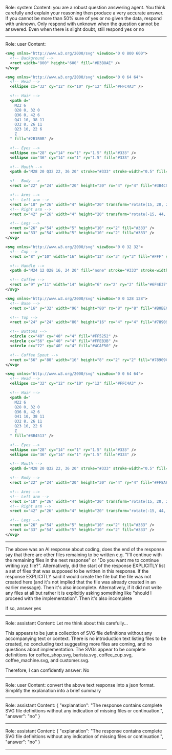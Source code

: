 Role: system
Content: you are a robust question answering agent. You think carefully and explain your reasoning then produce a very accurate answer. If you cannot be more than 50% sure of yes or no given the data, respond with unknown. Only respond with unknown when the question cannot be answered. Even when there is slight doubt, still respond yes or no
__________________
Role: user
Content: 
```svg assets/svgs/coffee_shop.svg
<svg xmlns="http://www.w3.org/2000/svg" viewBox="0 0 800 600">
  <!-- Background -->
  <rect width="800" height="600" fill="#D3B8AE" />
</svg>
```

```svg assets/svgs/barista.svg
<svg xmlns="http://www.w3.org/2000/svg" viewBox="0 0 64 64">
  <!-- Head -->
  <ellipse cx="32" cy="12" rx="10" ry="12" fill="#FFC4A3" />

  <!-- Hair -->
  <path d="
    M22 6 
    Q28 0, 32 0 
    Q36 0, 42 6 
    Q41 10, 38 11 
    Q32 8, 26 11 
    Q23 10, 22 6 
    Z
  " fill="#2B1B0B" />

  <!-- Eyes -->
  <ellipse cx="28" cy="14" rx="1" ry="1.5" fill="#333" />
  <ellipse cx="36" cy="14" rx="1" ry="1.5" fill="#333" />

  <!-- Mouth -->
  <path d="M28 20 Q32 22, 36 20" stroke="#333" stroke-width="0.5" fill="none" />

  <!-- Body -->
  <rect x="22" y="24" width="20" height="30" rx="4" ry="4" fill="#3B4CCA" />

  <!-- Arms -->
  <!-- Left arm -->
  <rect x="18" y="26" width="4" height="20" transform="rotate(15, 20, 25)" fill="#FFC4A3" rx="2" />
  <!-- Right arm -->
  <rect x="42" y="26" width="4" height="20" transform="rotate(-15, 44, 25)" fill="#FFC4A3" rx="2" />

  <!-- Legs -->
  <rect x="26" y="54" width="5" height="10" rx="2" fill="#333" />
  <rect x="33" y="54" width="5" height="10" rx="2" fill="#333" />
</svg>
```

```svg assets/svgs/coffee_cup.svg
<svg xmlns="http://www.w3.org/2000/svg" viewBox="0 0 32 32">
  <!-- Cup -->
  <rect x="8" y="10" width="16" height="12" rx="3" ry="3" fill="#FFF" stroke="#333" stroke-width="1" />

  <!-- Handle -->
  <path d="M24 12 Q28 16, 24 20" fill="none" stroke="#333" stroke-width="1" />

  <!-- Coffee -->
  <rect x="9" y="11" width="14" height="6" rx="2" ry="2" fill="#6F4E37" />
</svg>
```

```svg assets/svgs/coffee_machine.svg
<svg xmlns="http://www.w3.org/2000/svg" viewBox="0 0 128 128">
  <!-- Base -->
  <rect x="16" y="32" width="96" height="80" rx="8" ry="8" fill="#B0BEC5" />

  <!-- Top -->
  <rect x="24" y="24" width="80" height="16" rx="4" ry="4" fill="#78909C" />

  <!-- Buttons -->
  <circle cx="40" cy="40" r="4" fill="#FF5252" />
  <circle cx="56" cy="40" r="4" fill="#FFEB3B" />
  <circle cx="72" cy="40" r="4" fill="#4CAF50" />

  <!-- Coffee Spout -->
  <rect x="56" y="80" width="16" height="8" rx="2" ry="2" fill="#78909C" />
</svg>
```

```svg assets/svgs/customer.svg
<svg xmlns="http://www.w3.org/2000/svg" viewBox="0 0 64 64">
  <!-- Head -->
  <ellipse cx="32" cy="12" rx="10" ry="12" fill="#FFC4A3" />

  <!-- Hair -->
  <path d="
    M22 6 
    Q28 0, 32 0 
    Q36 0, 42 6 
    Q41 10, 38 11 
    Q32 8, 26 11 
    Q23 10, 22 6 
    Z
  " fill="#8B4513" />

  <!-- Eyes -->
  <ellipse cx="28" cy="14" rx="1" ry="1.5" fill="#333" />
  <ellipse cx="36" cy="14" rx="1" ry="1.5" fill="#333" />

  <!-- Mouth -->
  <path d="M28 20 Q32 22, 36 20" stroke="#333" stroke-width="0.5" fill="none" />

  <!-- Body -->
  <rect x="22" y="24" width="20" height="30" rx="4" ry="4" fill="#FF8A65" />

  <!-- Arms -->
  <!-- Left arm -->
  <rect x="18" y="26" width="4" height="20" transform="rotate(15, 20, 25)" fill="#FFC4A3" rx="2" />
  <!-- Right arm -->
  <rect x="42" y="26" width="4" height="20" transform="rotate(-15, 44, 25)" fill="#FFC4A3" rx="2" />

  <!-- Legs -->
  <rect x="26" y="54" width="5" height="10" rx="2" fill="#333" />
  <rect x="33" y="54" width="5" height="10" rx="2" fill="#333" />
</svg>
```

____
The above was an AI response about coding, does the end of the response say that there are other files remaining to be written e.g. "I'll continue with the remaining files in the next response" or "Do you want me to continue writing xyz file?". Alternatively, did the start of the response EXPLICITLY list a set of files that was supposed to be written in this response. If the response EXPLICITLY said it would create the file but the file was not created here (and it's not implied that the file was already created in an earlier message). Then it's also incomplete. Alternatively, if it did not write any files at all but rather it is explicitly asking something like "should I proceed with the implementation". Then it's also incomplete

If so, answer yes

__________________
Role: assistant
Content: Let me think about this carefully...

This appears to be just a collection of SVG file definitions without any accompanying text or context. There is no introduction text listing files to be created, no concluding text suggesting more files are coming, and no questions about implementation. The SVGs appear to be complete definitions for coffee_shop.svg, barista.svg, coffee_cup.svg, coffee_machine.svg, and customer.svg.

Therefore, I can confidently answer: No
__________________
Role: user
Content: convert the above text response into a json format. Simplify the explanation into a brief summary
__________________
Role: assistant
Content: {
  "explanation": "The response contains complete SVG file definitions without any indication of missing files or continuation.",
  "answer": "no"
}
__________________
Role: assistant
Content: {
  "explanation": "The response contains complete SVG file definitions without any indication of missing files or continuation.",
  "answer": "no"
}
__________________
